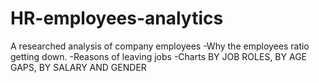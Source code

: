 # HR-employees-analytics
A researched analysis of company employees
-Why the employees ratio getting down.
-Reasons of leaving jobs
-Charts BY JOB ROLES, BY AGE GAPS, BY SALARY AND GENDER
